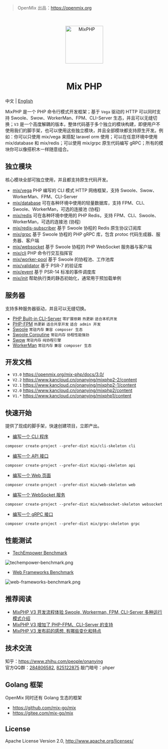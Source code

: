 > OpenMix 出品：https://openmix.org

<p align="center">
    <br>
    <br>
    <img src="https://openmix.org/static/image/logo_php.png" width="120" alt="MixPHP">
    <br>
    <br>
</p>

<h1 align="center">Mix PHP</h1>

中文 | [English](README_EN.md)

MixPHP 是一个 PHP 命令行模式开发框架；基于 `Vega` 驱动的 HTTP 可以同时支持 Swoole、Swow、WorkerMan、FPM、CLI-Server 生态，并且可以无缝切换；`V3` 是一个高度解耦的版本，整体代码基于多个独立的模块构建，即便用户不使用我们的脚手架，也可以使用这些独立模块，并且全部模块都支持原生开发。例如：你可以只使用 mix/vega 来搭配 laravel orm 使用；可以在任意环境中使用 mix/database 和 mix/redis；可以使用 mix/grpc 原生代码编写 gRPC；所有的模块你可以像搭积木一样随意组合。

## 独立模块

核心模块全部可独立使用，并且都支持原生代码开发。

- [mix/vega](src/vega) PHP 编写的 CLI 模式 HTTP 网络框架，支持 Swoole、Swow、WorkerMan、FPM、CLI-Server
- [mix/database](src/database) 可在各种环境中使用的轻量数据库，支持 FPM、CLI、Swoole、WorkerMan，可选的连接池 (协程)
- [mix/redis](src/redis) 可在各种环境中使用的 PHP Redis，支持 FPM、CLI、Swoole、WorkerMan，可选的连接池 (协程)
- [mix/redis-subscriber](src/redis-subscriber) 基于 Swoole 协程的 Redis 原生协议订阅库
- [mix/grpc](src/grpc) 基于 Swoole 协程的 PHP gRPC 库，包含 protoc 代码生成器、服务器、客户端
- [mix/websocket](src/websocket) 基于 Swoole 协程的 PHP WebSocket 服务器与客户端
- [mix/cli](src/cli) PHP 命令行交互指挥官
- [mix/worker-pool](src/worker-pool) 基于 Swoole 的协程池、工作池库
- [mix/validator](src/validator) 基于 PSR-7 的验证库
- [mix/event](src/event) 基于 PSR-14 标准的事件调度库
- [mix/init](src/init) 帮助执行类的静态初始化，通常用于预加载单例

## 服务器

支持多种服务器驱动，并且可以无缝切换。

- [PHP Built-in CLI-Server](examples/api-skeleton/composer.json#L8) `零扩展依赖` `热更新` `适合本机开发`
- [PHP-FPM](examples/api-skeleton/public/index.php) `热更新` `适合共享开发` `适合 admin 开发`
- [Swoole](examples/api-skeleton/composer.json#L9) `常驻内存` `兼容 composer 生态`
- [Swoole Coroutine](examples/api-skeleton/composer.json#L10) `常驻内存` `协程性能强劲`
- [Swow](examples/api-skeleton/composer.json#L11) `常驻内存` `纯协程引擎`
- [WorkerMan](examples/api-skeleton/composer.json#L12) `常驻内存` `兼容 composer 生态`

## 开发文档

- `V3.0` https://openmix.org/mix-php/docs/3.0/
- `V2.2` https://www.kancloud.cn/onanying/mixphp2-2/content
- `V2.1` https://www.kancloud.cn/onanying/mixphp2-1/content
- `V2.0` https://www.kancloud.cn/onanying/mixphp2/content
- `V1.*` https://www.kancloud.cn/onanying/mixphp1/content

## 快速开始

提供了现成的脚手架，快速创建项目，立即产出。

- [编写一个 CLI 程序](examples/cli-skeleton#readme)

```
composer create-project --prefer-dist mix/cli-skeleton cli
```

- [编写一个 API 接口](examples/api-skeleton#readme)

```
composer create-project --prefer-dist mix/api-skeleton api
```

- [编写一个 Web 页面](examples/web-skeleton#readme)

```
composer create-project --prefer-dist mix/web-skeleton web
```

- [编写一个 WebSocket 服务](examples/websocket-skeleton#readme)

```
composer create-project --prefer-dist mix/websocket-skeleton websocket
```

- [编写一个 gRPC 接口](examples/grpc-skeleton#readme)

```
composer create-project --prefer-dist mix/grpc-skeleton grpc
```

## 性能测试

- [TechEmpower Benchmark](https://www.techempower.com/benchmarks/#section=data-r21&test=db&l=zik073-6bj)

![techempower-benchmark.png](techempower-benchmark.png)

- [Web Frameworks Benchmark](https://web-frameworks-benchmark.netlify.app/result?l=php)

![web-frameworks-benchmark.png](web-frameworks-benchmark.png)

## 推荐阅读

- [MixPHP V3 开发流程体验 Swoole, Workerman, FPM, CLI-Server 多种运行模式介绍](https://zhuanlan.zhihu.com/p/398381870)
- [MixPHP V3 增加了 PHP-FPM、CLI-Server 的支持](https://zhuanlan.zhihu.com/p/394059925)
- [MixPHP V3 发布前的感想, 有哪些变化和特点](https://zhuanlan.zhihu.com/p/392558932)

## 技术交流

知乎：https://www.zhihu.com/people/onanying    
官方QQ群：[284806582](https://shang.qq.com/wpa/qunwpa?idkey=b3a8618d3977cda4fed2363a666b081a31d89e3d31ab164497f53b72cf49968a), [825122875](http://shang.qq.com/wpa/qunwpa?idkey=d2908b0c7095fc7ec63a2391fa4b39a8c5cb16952f6cfc3f2ce4c9726edeaf20) 敲门暗号：phper

## Golang 框架

OpenMix 同时还有 Golang 生态的框架

- https://github.com/mix-go/mix
- https://gitee.com/mix-go/mix

## License

Apache License Version 2.0, http://www.apache.org/licenses/
